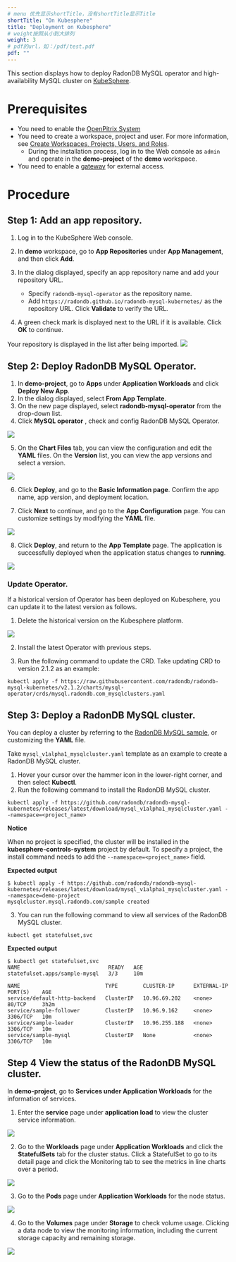 ```yaml
---
# menu 优先显示shortTitle，没有shortTitle显示Title
shortTitle: "On Kubesphere"
title: "Deployment on Kubesphere"
# weight按照从小到大排列
weight: 3
# pdf的url，如：/pdf/test.pdf
pdf: ""
---
```


This section displays how to deploy RadonDB MySQL operator and high-availability MySQL cluster on [KubeSphere](https://kubesphere.com.cn/en/).

# Prerequisites
- You need to enable the [OpenPitrix System](https://kubesphere.io/docs/pluggable-components/app-store/)
- You need to create a workspace, project and user. For more information, see [Create Workspaces, Projects, Users, and Roles](https://kubesphere.io/docs/quick-start/create-workspace-and-project/).
    - During the installation process, log in to the Web console as `admin` and operate in the **demo-project** of the **demo** workspace.
- You need to enable a [gateway](https://kubesphere.io/docs/project-administration/project-gateway/) for external access.
# Procedure
## Step 1: Add an app repository.
1. Log in to the KubeSphere Web console.
2. In **demo** workspace, go to **App Repositories** under **App Management**, and then click **Add**.
3. In the dialog displayed, specify an app repository name and add your repository URL.
    - Specify `radondb-mysql-operator` as the repository name.
    - Add `https://radondb.github.io/radondb-mysql-kubernetes/` as the repository URL. Click **Validate** to verify the URL.

4. A green check mark is displayed next to the URL if it is available. Click **OK** to continue.

Your repository is displayed in the list after being imported.
![](https://dbg-files.pek3b.qingstor.com/radondb_website/post/220224_%E5%AE%B9%E5%99%A8%E5%8C%96%20%7C%20%E5%9C%A8%20KubeSphere%20%E4%B8%AD%E9%83%A8%E7%BD%B2%20MySQL%20%E9%9B%86%E7%BE%A4/image.png)

## Step 2: Deploy RadonDB MySQL Operator.

1. In **demo-project**, go to **Apps** under **Application Workloads** and click **Deploy New App**.
2. In the dialog displayed, select **From App Template**.
3. On the new page displayed, select **radondb-mysql-operator** from the drop-down list.
4. Click **MySQL operator** , check and config RadonDB MySQL Operator.

![](https://dbg-files.pek3b.qingstor.com/radondb_website/post/220224_%E5%AE%B9%E5%99%A8%E5%8C%96%20%7C%20%E5%9C%A8%20KubeSphere%20%E4%B8%AD%E9%83%A8%E7%BD%B2%20MySQL%20%E9%9B%86%E7%BE%A4/image%20(1).png)

5. On the **Chart Files** tab, you can view the configuration and edit the **YAML** files.
On the **Version** list, you can view the app versions and select a version.

![](https://dbg-files.pek3b.qingstor.com/radondb_website/post/220224_%E5%AE%B9%E5%99%A8%E5%8C%96%20%7C%20%E5%9C%A8%20KubeSphere%20%E4%B8%AD%E9%83%A8%E7%BD%B2%20MySQL%20%E9%9B%86%E7%BE%A4/image%20(2).png)

6. Click **Deploy**, and go to the **Basic Information page**.
Confirm the app name, app version, and deployment location.

7. Click **Next** to continue, and go to the **App Configuration** page.
You can customize settings by modifying the **YAML** file.

![](https://dbg-files.pek3b.qingstor.com/radondb_website/post/220224_%E5%AE%B9%E5%99%A8%E5%8C%96%20%7C%20%E5%9C%A8%20KubeSphere%20%E4%B8%AD%E9%83%A8%E7%BD%B2%20MySQL%20%E9%9B%86%E7%BE%A4/image%20(3).png)

8. Click **Deploy**, and return to the **App Template** page. The application is successfully deployed when the application status changes to **running**.

![](https://dbg-files.pek3b.qingstor.com/radondb_website/post/220224_%E5%AE%B9%E5%99%A8%E5%8C%96%20%7C%20%E5%9C%A8%20KubeSphere%20%E4%B8%AD%E9%83%A8%E7%BD%B2%20MySQL%20%E9%9B%86%E7%BE%A4/image%20(4).png)

### Update Operator.

If a historical version of Operator has been deployed on Kubesphere, you can update it to the latest version as follows.

1. Delete the historical version on the Kubesphere platform.

![](https://dbg-files.pek3b.qingstor.com/radondb_website/post/220224_%E5%AE%B9%E5%99%A8%E5%8C%96%20%7C%20%E5%9C%A8%20KubeSphere%20%E4%B8%AD%E9%83%A8%E7%BD%B2%20MySQL%20%E9%9B%86%E7%BE%A4/image%20(5).png)

2. Install the latest Operator with previous steps.

3. Run the following command to update the CRD. Take updating CRD to version 2.1.2 as an example:

```plain
kubectl apply -f https://raw.githubusercontent.com/radondb/radondb-mysql-kubernetes/v2.1.2/charts/mysql-operator/crds/mysql.radondb.com_mysqlclusters.yaml
```

## Step 3: Deploy a RadonDB MySQL cluster.

You can deploy a cluster by referring to the [RadonDB MySQL sample](https://github.com/radondb/radondb-mysql-kubernetes/tree/main/config/samples), or customizing the **YAML** file.

Take `mysql_v1alpha1_mysqlcluster.yaml` template as an example to create a RadonDB MySQL cluster.

1. Hover your cursor over the hammer icon in the lower-right corner, and then select **Kubectl**.
2. Run the following command to install the RadonDB MySQL cluster.
```plain
kubectl apply -f https://github.com/radondb/radondb-mysql-kubernetes/releases/latest/download/mysql_v1alpha1_mysqlcluster.yaml --namespace=<project_name>
```
**Notice**

When no project is specified, the cluster will be installed in the **kubesphere-controls-system** project by default. To specify a project, the install command needs to add the `--namespace=<project_name>` field.

**Expected output**

```plain
$ kubectl apply -f https://github.com/radondb/radondb-mysql-kubernetes/releases/latest/download/mysql_v1alpha1_mysqlcluster.yaml --namespace=demo-project
mysqlcluster.mysql.radondb.com/sample created
```

3. You can run the following command to view all services of the RadonDB MySQL cluster.
```plain
kubectl get statefulset,svc
```

**Expected output**

```plain
$ kubectl get statefulset,svc
NAME                            READY   AGE
statefulset.apps/sample-mysql   3/3     10m

NAME                           TYPE        CLUSTER-IP      EXTERNAL-IP   PORT(S)    AGE
service/default-http-backend   ClusterIP   10.96.69.202    <none>        80/TCP     3h2m
service/sample-follower        ClusterIP   10.96.9.162     <none>        3306/TCP   10m
service/sample-leader          ClusterIP   10.96.255.188   <none>        3306/TCP   10m
service/sample-mysql           ClusterIP   None            <none>        3306/TCP   10m
```
## Step 4 View the status of the RadonDB MySQL cluster.
In **demo-project**, go to **Services under Application Workloads** for the information of services.

1. Enter the **service** page under **application load** to view the cluster service information.

![](https://dbg-files.pek3b.qingstor.com/radondb_website/post/220224_%E5%AE%B9%E5%99%A8%E5%8C%96%20%7C%20%E5%9C%A8%20KubeSphere%20%E4%B8%AD%E9%83%A8%E7%BD%B2%20MySQL%20%E9%9B%86%E7%BE%A4/image%20(6).png)

2. Go to the **Workloads** page under **Application Workloads** and click the **StatefulSets** tab for the cluster status.
Click a StatefulSet to go to its detail page and click the Monitoring tab to see the metrics in line charts over a period.

![](https://dbg-files.pek3b.qingstor.com/radondb_website/post/220224_%E5%AE%B9%E5%99%A8%E5%8C%96%20%7C%20%E5%9C%A8%20KubeSphere%20%E4%B8%AD%E9%83%A8%E7%BD%B2%20MySQL%20%E9%9B%86%E7%BE%A4/image%20(7).png)

3. Go to the **Pods** page under **Application Workloads** for the node status.

![](https://dbg-files.pek3b.qingstor.com/radondb_website/post/220224_%E5%AE%B9%E5%99%A8%E5%8C%96%20%7C%20%E5%9C%A8%20KubeSphere%20%E4%B8%AD%E9%83%A8%E7%BD%B2%20MySQL%20%E9%9B%86%E7%BE%A4/image%20(8).png)

4. Go to the **Volumes** page under **Storage** to check volume usage. Clicking a data node to view the monitoring information, including the current storage capacity and remaining storage.

![](https://dbg-files.pek3b.qingstor.com/radondb_website/post/220224_%E5%AE%B9%E5%99%A8%E5%8C%96%20%7C%20%E5%9C%A8%20KubeSphere%20%E4%B8%AD%E9%83%A8%E7%BD%B2%20MySQL%20%E9%9B%86%E7%BE%A4/image%20(9).png)